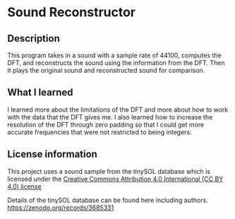 # Sound Reconstructor

## Description
This program takes in a sound with a sample rate of 44100, computes the DFT, and reconstructs the sound
using the information from the DFT. Then it plays the original sound and reconstructed sound for comparison.

## What I learned
I learned more about the limitations of the DFT and more about how to work with the data that the DFT gives
me. I also learned how to increase the resolution of the DFT through zero padding so that I could get more
accurate frequencies that were not restricted to being integers.

## License information
This project uses a sound sample from the tinySOL database which is licensed under 
the [Creative Commons Attribution 4.0 International (CC BY 4.0) license](https://creativecommons.org/licenses/by/4.0/)

Details of the tinySOL database can be found here including authors.
https://zenodo.org/records/3685331